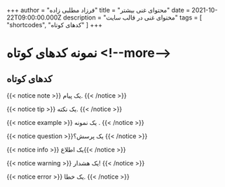 +++
author = "فرزاد مطلبی زاده"
title = "محتوای غنی بیشتر"
date = 2021-10-22T09:00:00.000Z
description = "مختوای غنی در قالب سایت"
tags = [ "shortcodes", "کدهای کوتاه" ]
+++

# نمونه کدهای کوتاه &lt;\!--more--&gt;

## کدهای کوتاه

{{< notice note >}} یک پیام. {{< /notice >}}

{{< notice tip >}} یک نکته. {{< /notice >}}

{{< notice example >}} یک نمونه . {{< /notice >}}

{{< notice question >}}یک پرسش؟ {{< /notice >}}

{{< notice info >}} یک اطلاع{{< /notice >}}

{{< notice warning >}} یک هشدار\! {{< /notice >}}

{{< notice error >}} یک خطا. {{< /notice >}}
